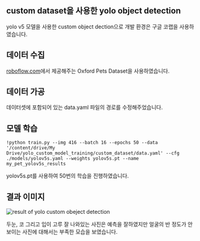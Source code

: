 ## custom dataset을 사용한 yolo object detection
yolo v5 모델을 사용한 custom object dection으로 개발 환경은 구글 코랩을 사용하였습니다.

## 데이터 수집
[roboflow.com](https://roboflow.com/)에서 제공해주는 Oxford Pets Dataset을 사용하였습니다.

## 데이터 가공
데이터셋에 포함되어 있는 data.yaml 파일의 경로를 수정해주었습니다.

## 모델 학습
```
!python train.py --img 416 --batch 16 --epochs 50 --data '/content/drive/My Drive/yolo_custom_model_training/custom_dataset/data.yaml' --cfg ./models/yolov5s.yaml --weights yolov5s.pt --name my_pet_yolov5s_results
```
yolov5s.pt를 사용하여 50번의 학습을 진행하였습니다.

## 결과 이미지
![result of yolo custom obeject detection](https://user-images.githubusercontent.com/61677941/115151551-4c4d0d00-a0a8-11eb-9029-be56a005c22b.jpg)

두눈, 코 그리고 입이 고루 잘 나와있는 사진은 예측을 잘하였지만 얼굴의 반 정도가 안 보이는 사진에 대해서는 부족한 모습을 보였습니다.
